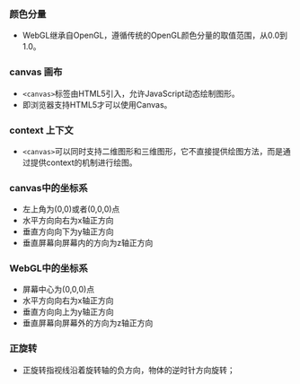### 颜色分量
- WebGL继承自OpenGL，遵循传统的OpenGL颜色分量的取值范围，从0.0到1.0。

### canvas 画布
- ```<canvas>```标签由HTML5引入，允许JavaScript动态绘制图形。
- 即浏览器支持HTML5才可以使用Canvas。

### context 上下文
- ```<canvas>```可以同时支持二维图形和三维图形，它不直接提供绘图方法，而是通过提供context的机制进行绘图。

### canvas中的坐标系
- 左上角为(0,0)或者(0,0,0)点
- 水平方向向右为x轴正方向
- 垂直方向向下为y轴正方向
- 垂直屏幕向屏幕内的方向为z轴正方向

### WebGL中的坐标系
- 屏幕中心为(0,0,0)点
- 水平方向向右为x轴正方向
- 垂直方向向上为y轴正方向
- 垂直屏幕向屏幕外的方向为z轴正方向

### 正旋转
- 正旋转指视线沿着旋转轴的负方向，物体的逆时针方向旋转；